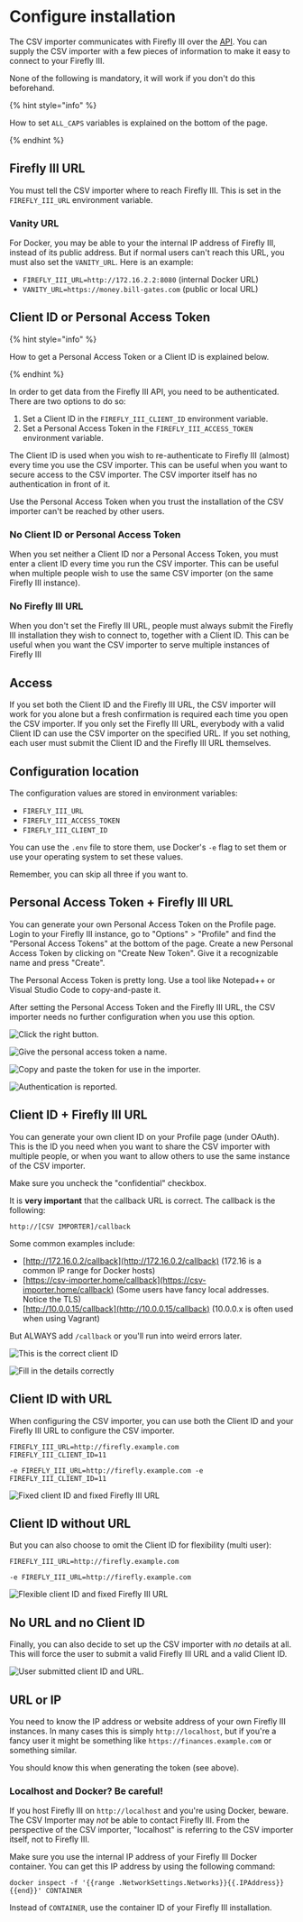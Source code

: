 # Configure installation

The CSV importer communicates with Firefly III over the [API](https://docs.firefly-iii.org/api/api). You can supply the CSV importer with a few pieces of information to make it easy to connect to your Firefly III.

None of the following is mandatory, it will work if you don't do this beforehand.

{% hint style="info" %}

How to set `ALL_CAPS` variables is explained on the bottom of the page.

{% endhint %}

## Firefly III URL

You must tell the CSV importer where to reach Firefly III. This is set in the `FIREFLY_III_URL` environment variable. 

### Vanity URL

For Docker, you may be able to your the internal IP address of Firefly III, instead of its public address. But if normal users can't reach this URL, you must also set the `VANITY_URL`. Here is an example:

* `FIREFLY_III_URL=http://172.16.2.2:8080` (internal Docker URL)
* `VANITY_URL=https://money.bill-gates.com` (public or local URL)

## Client ID or Personal Access Token

{% hint style="info" %}

How to get a Personal Access Token or a Client ID is explained below.

{% endhint %}

In order to get data from the Firefly III API, you need to be authenticated. There are two options to do so:

1. Set a Client ID in the `FIREFLY_III_CLIENT_ID` environment variable.
2. Set a Personal Access Token in the `FIREFLY_III_ACCESS_TOKEN` environment variable.

The Client ID is used when you wish to re-authenticate to Firefly III (almost) every time you use the CSV importer. This can be useful when you want to secure access to the CSV importer. The CSV importer itself has no authentication in front of it.

Use the Personal Access Token when you trust the installation of the CSV importer can't be reached by other users.

### No Client ID or Personal Access Token

When you set neither a Client ID nor a Personal Access Token, you must enter a client ID every time you run the CSV importer. This can be useful when multiple people wish to use the same CSV importer (on the same Firefly III instance).

### No Firefly III URL

When you don't set the Firefly III URL, people must always submit the Firefly III installation they wish to connect to, together with a Client ID. This can be useful when you want the CSV importer to serve multiple instances of Firefly III

## Access

If you set both the Client ID and the Firefly III URL, the CSV importer will work for you alone but a fresh confirmation is required each time you open the CSV importer. If you only set the Firefly III URL, everybody with a valid Client ID can use the CSV importer on the specified URL. If you set nothing, each user must submit the Client ID and the Firefly III URL themselves.

## Configuration location

The configuration values are stored in environment variables:

* `FIREFLY_III_URL`
* `FIREFLY_III_ACCESS_TOKEN`
* `FIREFLY_III_CLIENT_ID`

You can use the `.env` file to store them, use Docker's `-e` flag to set them or use your operating system to set these values. 

Remember, you can skip all three if you want to.

## Personal Access Token + Firefly III URL

You can generate your own Personal Access Token on the Profile page. Login to your Firefly III instance, go to "Options" > "Profile" and find the "Personal Access Tokens" at the bottom of the page. Create a new Personal Access Token by clicking on "Create New Token". Give it a recognizable name and press "Create".

The Personal Access Token is pretty long. Use a tool like Notepad++ or Visual Studio Code to copy-and-paste it.

After setting the Personal Access Token and the Firefly III URL, the CSV importer needs no further configuration when you use this option.

![Click the right button.](images/pat1.png)

![Give the personal access token a name.](images/pat2.png)

![Copy and paste the token for use in the importer.](images/pat3.png)

![Authentication is reported.](images/pat4.png)

## Client ID + Firefly III URL

You can generate your own client ID on your Profile page (under OAuth). This is the ID you need when you want to share the CSV importer with multiple people, or when you want to allow others to use the same instance of the CSV importer.

Make sure you uncheck the "confidential" checkbox. 

It is **very important** that the callback URL is correct. The callback is the following:

```
http://[CSV IMPORTER]/callback
```

Some common examples include:

* [http://172.16.0.2/callback](http://172.16.0.2/callback) (172.16 is a common IP range for Docker hosts)
* [https://csv-importer.home/callback](https://csv-importer.home/callback) (Some users have fancy local addresses. Notice the TLS)
* [http://10.0.0.15/callback](http://10.0.0.15/callback) (10.0.0.x is often used when using Vagrant)

But ALWAYS add `/callback` or you'll run into weird errors later.

![This is the correct client ID](images/cid1.png)

![Fill in the details correctly](images/cid2.png)

## Client ID with URL

When configuring the CSV importer, you can use both the Client ID and your Firefly III URL to configure the CSV importer.

```
FIREFLY_III_URL=http://firefly.example.com
FIREFLY_III_CLIENT_ID=11

-e FIREFLY_III_URL=http://firefly.example.com -e FIREFLY_III_CLIENT_ID=11
```

![Fixed client ID and fixed Firefly III URL](images/config1.png)

## Client ID without URL

But you can also choose to omit the Client ID for flexibility (multi user):

```
FIREFLY_III_URL=http://firefly.example.com

-e FIREFLY_III_URL=http://firefly.example.com
```

![Flexible client ID and fixed Firefly III URL](images/config2.png)

## No URL and no Client ID

Finally, you can also decide to set up the CSV importer with *no* details at all. This will force the user to submit a valid Firefly III URL and a valid Client ID.

![User submitted client ID and URL.](images/config3.png)


## URL or IP

You need to know the IP address or website address of your own Firefly III instances. In many cases this is simply `http://localhost`, but if you're a fancy user it might be something like `https://finances.example.com` or something similar.

You should know this when generating the token (see above).

### Localhost and Docker? Be careful!

If you host Firefly III on `http://localhost` and you're using Docker, beware. The CSV Importer may *not* be able to contact Firefly III. From the perspective of the CSV importer, "localhost" is referring to the CSV importer itself, not to Firefly III. 

Make sure you use the internal IP address of your Firefly III Docker container. You can get this IP address by using the following command:

```
docker inspect -f '{{range .NetworkSettings.Networks}}{{.IPAddress}}{{end}}' CONTAINER
```

Instead of `CONTAINER`, use the container ID of your Firefly III installation.
